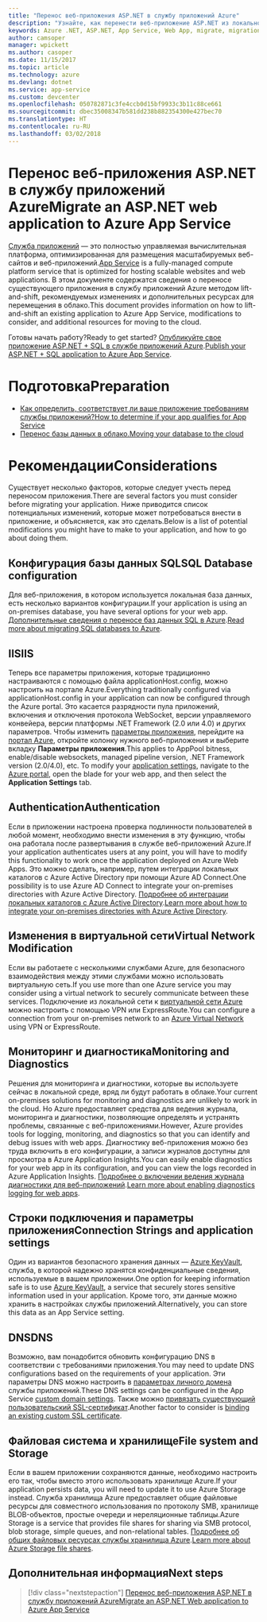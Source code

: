 ```yaml
---
title: "Перенос веб-приложения ASP.NET в службу приложений Azure"
description: "Узнайте, как перенести веб-приложение ASP.NET из локальной среды в службу приложений Azure."
keywords: Azure .NET, ASP.NET, App Service, Web App, migrate, migration
author: camsoper
manager: wpickett
ms.author: casoper
ms.date: 11/15/2017
ms.topic: article
ms.technology: azure
ms.devlang: dotnet
ms.service: app-service
ms.custom: devcenter
ms.openlocfilehash: 050782871c3fe4ccb0d15bf9933c3b11c88ce661
ms.sourcegitcommit: dbec35008347b581dd238b882354300e427bec70
ms.translationtype: HT
ms.contentlocale: ru-RU
ms.lasthandoff: 03/02/2018
---
```

# <a name="migrate-an-aspnet-web-application-to-azure-app-service"></a><span data-ttu-id="65d83-104">Перенос веб-приложения ASP.NET в службу приложений Azure</span><span class="sxs-lookup"><span data-stu-id="65d83-104">Migrate an ASP.NET web application to Azure App Service</span></span>

<span data-ttu-id="65d83-105">[Служба приложений](https://docs.microsoft.com/azure/app-service/app-service-web-overview#why-use-web-apps) — это полностью управляемая вычислительная платформа, оптимизированная для размещения масштабируемых веб-сайтов и веб-приложений.</span><span class="sxs-lookup"><span data-stu-id="65d83-105">[App Service](https://docs.microsoft.com/azure/app-service/app-service-web-overview#why-use-web-apps) is a fully-managed compute platform service that is optimized for hosting scalable websites and web applications.</span></span> <span data-ttu-id="65d83-106">В этом документе содержатся сведения о переносе существующего приложения в службу приложений Azure методом lift-and-shift, рекомендуемых изменениях и дополнительных ресурсах для перемещения в облако.</span><span class="sxs-lookup"><span data-stu-id="65d83-106">This document provides information on how to lift-and-shift an existing application to Azure App Service, modifications to consider, and additional resources for moving to the cloud.</span></span>

<span data-ttu-id="65d83-107">Готовы начать работу?</span><span class="sxs-lookup"><span data-stu-id="65d83-107">Ready to get started?</span></span> <span data-ttu-id="65d83-108">[Опубликуйте свое приложение ASP.NET + SQL в службе приложений Azure](https://go.microsoft.com/fwlink/?linkid=863214).</span><span class="sxs-lookup"><span data-stu-id="65d83-108">[Publish your ASP.NET + SQL application to Azure App Service](https://go.microsoft.com/fwlink/?linkid=863214).</span></span>

# <a name="preparation"></a><span data-ttu-id="65d83-109">Подготовка</span><span class="sxs-lookup"><span data-stu-id="65d83-109">Preparation</span></span>   
* [<span data-ttu-id="65d83-110">Как определить, соответствует ли ваше приложение требованиям службы приложений?</span><span class="sxs-lookup"><span data-stu-id="65d83-110">How to determine if your app qualifies for App Service</span></span>](https://azure.microsoft.com/downloads/migration-assistant/)
* [<span data-ttu-id="65d83-111">Перенос базы данных в облако.</span><span class="sxs-lookup"><span data-stu-id="65d83-111">Moving your database to the cloud</span></span>](https://go.microsoft.com/fwlink/?linkid=863217)

# <a name="considerations"></a><span data-ttu-id="65d83-112">Рекомендации</span><span class="sxs-lookup"><span data-stu-id="65d83-112">Considerations</span></span>
<span data-ttu-id="65d83-113">Существует несколько факторов, которые следует учесть перед переносом приложения.</span><span class="sxs-lookup"><span data-stu-id="65d83-113">There are several factors you must consider before migrating your application.</span></span> <span data-ttu-id="65d83-114">Ниже приводится список потенциальных изменений, которые может потребоваться внести в приложение, и объясняется, как это сделать.</span><span class="sxs-lookup"><span data-stu-id="65d83-114">Below is a list of potential modifications you might have to make to your application, and how to go about doing them.</span></span>

## <a name="sql-database-configuration"></a><span data-ttu-id="65d83-115">Конфигурация базы данных SQL</span><span class="sxs-lookup"><span data-stu-id="65d83-115">SQL Database configuration</span></span>
<span data-ttu-id="65d83-116">Для веб-приложения, в котором используется локальная база данных, есть несколько вариантов конфигурации.</span><span class="sxs-lookup"><span data-stu-id="65d83-116">If your application is using an on-premises database, you have several options for your web app.</span></span> <span data-ttu-id="65d83-117">[Дополнительные сведения о переносе баз данных SQL в Azure](https://go.microsoft.com/fwlink/?linkid=863217).</span><span class="sxs-lookup"><span data-stu-id="65d83-117">[Read more about migrating SQL databases to Azure](https://go.microsoft.com/fwlink/?linkid=863217).</span></span>

## <a name="iis"></a><span data-ttu-id="65d83-118">IIS</span><span class="sxs-lookup"><span data-stu-id="65d83-118">IIS</span></span>
<span data-ttu-id="65d83-119">Теперь все параметры приложения, которые традиционно настраиваются с помощью файла applicationHost.config, можно настроить на портале Azure.</span><span class="sxs-lookup"><span data-stu-id="65d83-119">Everything traditionally configured via applicationHost.config in your application can now be configured through the Azure portal.</span></span> <span data-ttu-id="65d83-120">Это касается разрядности пула приложений, включения и отключения протокола WebSocket, версии управляемого конвейера, версии платформы .NET Framework (2.0 или 4.0) и других параметров. Чтобы изменить [параметры приложения](https://docs.microsoft.com/azure/app-service/web-sites-configure), перейдите на [портал Azure](https://portal.azure.com), откройте колонку нужного веб-приложения и выберите вкладку **Параметры приложения**.</span><span class="sxs-lookup"><span data-stu-id="65d83-120">This applies to AppPool bitness, enable/disable websockets, managed pipeline version, .NET Framework version (2.0/4.0), etc. To modify your [application settings](https://docs.microsoft.com/azure/app-service/web-sites-configure), navigate to the [Azure portal](https://portal.azure.com), open the blade for your web app, and then select the **Application Settings** tab.</span></span>

## <a name="authentication"></a><span data-ttu-id="65d83-121">Authentication</span><span class="sxs-lookup"><span data-stu-id="65d83-121">Authentication</span></span>
<span data-ttu-id="65d83-122">Если в приложении настроена проверка подлинности пользователей в любой момент, необходимо внести изменения в эту функцию, чтобы она работала после развертывания в службе веб-приложений Azure.</span><span class="sxs-lookup"><span data-stu-id="65d83-122">If your application authenticates users at any point, you will have to modify this functionality to work once the application deployed on Azure Web Apps.</span></span> <span data-ttu-id="65d83-123">Это можно сделать, например, путем интеграции локальных каталогов с Azure Active Directory при помощи Azure AD Connect.</span><span class="sxs-lookup"><span data-stu-id="65d83-123">One possibility is to use Azure AD Connect to integrate your on-premises directories with Azure Active Directory.</span></span> <span data-ttu-id="65d83-124">[Подробнее об интеграции локальных каталогов с Azure Active Directory](https://docs.microsoft.com/azure/active-directory/connect/active-directory-aadconnect).</span><span class="sxs-lookup"><span data-stu-id="65d83-124">[Learn more about how to integrate your on-premises directories with Azure Active Directory](https://docs.microsoft.com/azure/active-directory/connect/active-directory-aadconnect).</span></span>

## <a name="virtual-network-modification"></a><span data-ttu-id="65d83-125">Изменения в виртуальной сети</span><span class="sxs-lookup"><span data-stu-id="65d83-125">Virtual Network Modification</span></span>
<span data-ttu-id="65d83-126">Если вы работаете с несколькими службами Azure, для безопасного взаимодействия между этими службами можно использовать виртуальную сеть.</span><span class="sxs-lookup"><span data-stu-id="65d83-126">If you use more than one Azure service you may consider using a virtual network to securely communicate between these services.</span></span> <span data-ttu-id="65d83-127">Подключение из локальной сети к [виртуальной сети Azure](https://docs.microsoft.com/azure/app-service/web-sites-integrate-with-vnet) можно настроить с помощью VPN или ExpressRoute.</span><span class="sxs-lookup"><span data-stu-id="65d83-127">You can configure a connection from your on-premises network to an [Azure Virtual Network](https://docs.microsoft.com/azure/app-service/web-sites-integrate-with-vnet) using VPN or ExpressRoute.</span></span>

## <a name="monitoring-and-diagnostics"></a><span data-ttu-id="65d83-128">Мониторинг и диагностика</span><span class="sxs-lookup"><span data-stu-id="65d83-128">Monitoring and Diagnostics</span></span>
<span data-ttu-id="65d83-129">Решения для мониторинга и диагностики, которые вы используете сейчас в локальной среде, вряд ли будут работать в облаке.</span><span class="sxs-lookup"><span data-stu-id="65d83-129">Your current on-premises solutions for monitoring and diagnostics are unlikely to work in the cloud.</span></span> <span data-ttu-id="65d83-130">Но Azure предоставляет средства для ведения журнала, мониторинга и диагностики, позволяющие определять и устранять проблемы, связанные с веб-приложениями.</span><span class="sxs-lookup"><span data-stu-id="65d83-130">However, Azure provides tools for logging, monitoring, and diagnostics so that you can identify and debug issues with web apps.</span></span> <span data-ttu-id="65d83-131">Диагностику веб-приложения можно без труда включить в его конфигурации, а записи журналов доступны для просмотра в Azure Application Insights.</span><span class="sxs-lookup"><span data-stu-id="65d83-131">You can easily enable diagnostics for your web app in its configuration, and you can view the logs recorded in Azure Application Insights.</span></span> <span data-ttu-id="65d83-132">[Подробнее о включении ведения журнала диагностики для веб-приложений](https://docs.microsoft.com/azure/app-service/web-sites-enable-diagnostic-log).</span><span class="sxs-lookup"><span data-stu-id="65d83-132">[Learn more about enabling diagnostics logging for web apps](https://docs.microsoft.com/azure/app-service/web-sites-enable-diagnostic-log).</span></span>

## <a name="connection-strings-and-application-settings"></a><span data-ttu-id="65d83-133">Строки подключения и параметры приложения</span><span class="sxs-lookup"><span data-stu-id="65d83-133">Connection Strings and application settings</span></span>
<span data-ttu-id="65d83-134">Один из вариантов безопасного хранения данных — [Azure KeyVault](https://docs.microsoft.com/azure/key-vault/), служба, в которой надежно хранятся конфиденциальные сведения, используемые в вашем приложении.</span><span class="sxs-lookup"><span data-stu-id="65d83-134">One option for keeping information safe is to use [Azure KeyVault](https://docs.microsoft.com/azure/key-vault/), a service that securely stores sensitive information used in your application.</span></span> <span data-ttu-id="65d83-135">Кроме того, эти данные можно хранить в настройках службы приложений.</span><span class="sxs-lookup"><span data-stu-id="65d83-135">Alternatively, you can store this data as an App Service setting.</span></span>

## <a name="dns"></a><span data-ttu-id="65d83-136">DNS</span><span class="sxs-lookup"><span data-stu-id="65d83-136">DNS</span></span>
<span data-ttu-id="65d83-137">Возможно, вам понадобится обновить конфигурацию DNS в соответствии с требованиями приложения.</span><span class="sxs-lookup"><span data-stu-id="65d83-137">You may need to update DNS configurations based on the requirements of your application.</span></span> <span data-ttu-id="65d83-138">Эти параметры DNS можно настроить в [параметрах личного домена](https://docs.microsoft.com/azure/app-service/app-service-web-tutorial-custom-domain) службы приложений.</span><span class="sxs-lookup"><span data-stu-id="65d83-138">These DNS settings can be configured in the App Service [custom domain settings](https://docs.microsoft.com/azure/app-service/app-service-web-tutorial-custom-domain).</span></span> <span data-ttu-id="65d83-139">Также можно [привязать существующий пользовательский SSL-сертификат](https://docs.microsoft.com/azure/app-service/app-service-web-tutorial-custom-ssl).</span><span class="sxs-lookup"><span data-stu-id="65d83-139">Another factor to consider is [binding an existing custom SSL certificate](https://docs.microsoft.com/azure/app-service/app-service-web-tutorial-custom-ssl).</span></span>

## <a name="file-system-and-storage"></a><span data-ttu-id="65d83-140">Файловая система и хранилище</span><span class="sxs-lookup"><span data-stu-id="65d83-140">File system and Storage</span></span>
<span data-ttu-id="65d83-141">Если в вашем приложении сохраняются данные, необходимо настроить его так, чтобы вместо этого использовать хранилище Azure.</span><span class="sxs-lookup"><span data-stu-id="65d83-141">If your application persists data, you will need to update it to use Azure Storage instead.</span></span> <span data-ttu-id="65d83-142">Служба хранилища Azure предоставляет общие файловые ресурсы для совместного использования по протоколу SMB, хранилище BLOB-объектов, простые очереди и нереляционные таблицы.</span><span class="sxs-lookup"><span data-stu-id="65d83-142">Azure Storage is a service that provides file shares for sharing via SMB protocol, blob storage, simple queues, and non-relational tables.</span></span> <span data-ttu-id="65d83-143">[Подробнее об общих файловых ресурсах службы хранилища Azure](https://docs.microsoft.com/azure/storage/files/storage-files-introduction).</span><span class="sxs-lookup"><span data-stu-id="65d83-143">[Learn more about Azure Storage file shares](https://docs.microsoft.com/azure/storage/files/storage-files-introduction).</span></span>

## <a name="next-steps"></a><span data-ttu-id="65d83-144">Дополнительная информация</span><span class="sxs-lookup"><span data-stu-id="65d83-144">Next steps</span></span>

> [!div class="nextstepaction"]
> [<span data-ttu-id="65d83-145">Перенос веб-приложения ASP.NET в службу приложений Azure</span><span class="sxs-lookup"><span data-stu-id="65d83-145">Migrate an ASP.NET Web application to Azure App Service</span></span>](https://aka.ms/azure-webapp-migrate)

